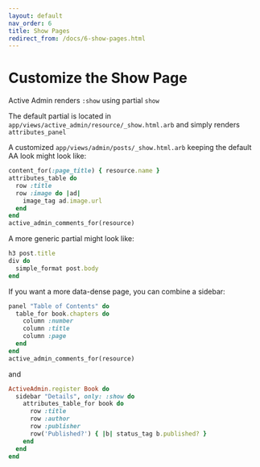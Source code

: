 ```yaml
---
layout: default
nav_order: 6
title: Show Pages
redirect_from: /docs/6-show-pages.html
---
```

# Customize the Show Page

Active Admin renders `:show` using partial `show`

The default partial is located in `app/views/active_admin/resource/_show.html.arb` and simply renders `attributes_panel`

A customized `app/views/admin/posts/_show.html.arb` keeping the default AA look might look like:

```ruby
content_for(:page_title) { resource.name }
attributes_table do
  row :title
  row :image do |ad|
    image_tag ad.image.url
  end
end
active_admin_comments_for(resource)
```

A more generic partial might look like:

```ruby
h3 post.title
div do
  simple_format post.body
end
```

If you want a more data-dense page, you can combine a sidebar:

```ruby
panel "Table of Contents" do
  table_for book.chapters do
    column :number
    column :title
    column :page
  end
end
active_admin_comments_for(resource)
```

and

```ruby
ActiveAdmin.register Book do
  sidebar "Details", only: :show do
    attributes_table_for book do
      row :title
      row :author
      row :publisher
      row('Published?') { |b| status_tag b.published? }
    end
  end
end
```
